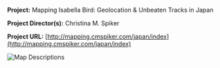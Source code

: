 **Project:**
Mapping Isabella Bird: Geolocation & Unbeaten Tracks in Japan

**Project Director(s):**
Christina M. Spiker 

**Project URL:**
[http://mapping.cmspiker.com/japan/index](http://mapping.cmspiker.com/japan/index)

![Map Descriptions](https://kf-engl350.github.io/KF-engl350/Images/ReviewBlog.png)





